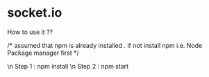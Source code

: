 # socket.io

How to use it ??

/* assumed that npm is already installed . if not install npm i.e. Node Package manager first */

\n
Step 1  : npm install 
\n
Step 2 : npm start
